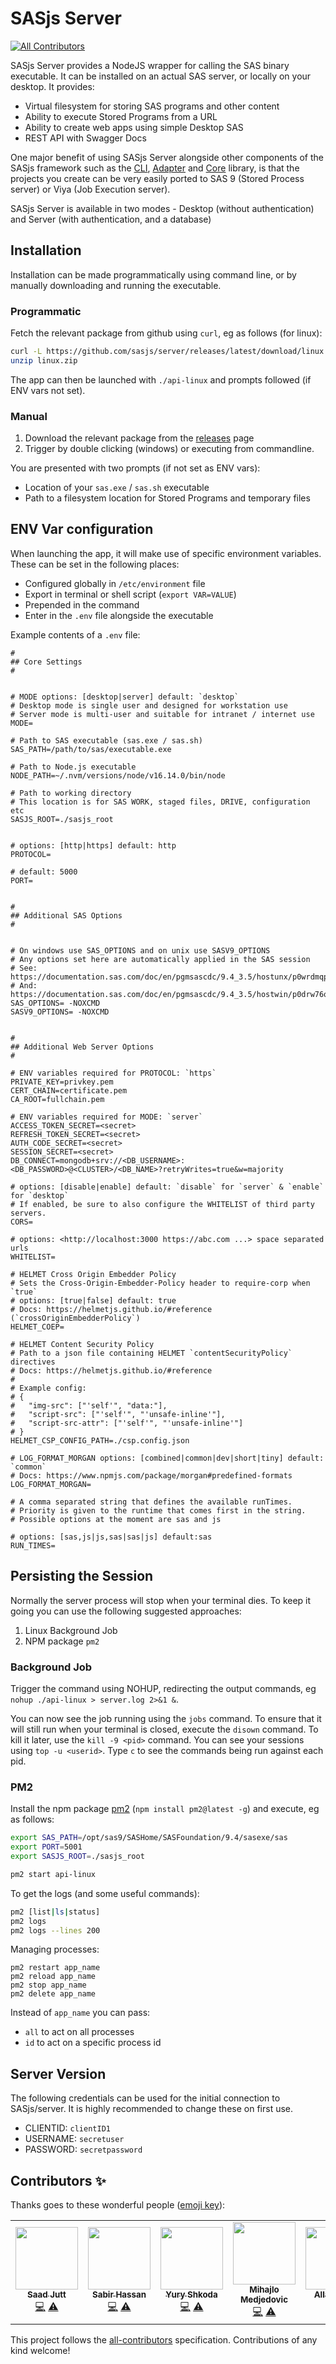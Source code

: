 # SASjs Server

<!-- ALL-CONTRIBUTORS-BADGE:START - Do not remove or modify this section -->

[![All Contributors](https://img.shields.io/badge/all_contributors-7-orange.svg?style=flat-square)](#contributors-)

<!-- ALL-CONTRIBUTORS-BADGE:END -->

SASjs Server provides a NodeJS wrapper for calling the SAS binary executable. It can be installed on an actual SAS server, or locally on your desktop. It provides:

- Virtual filesystem for storing SAS programs and other content
- Ability to execute Stored Programs from a URL
- Ability to create web apps using simple Desktop SAS
- REST API with Swagger Docs

One major benefit of using SASjs Server alongside other components of the SASjs framework such as the [CLI](https://cli.sasjs.io), [Adapter](https://adapter.sasjs.io) and [Core](https://core.sasjs.io) library, is that the projects you create can be very easily ported to SAS 9 (Stored Process server) or Viya (Job Execution server).

SASjs Server is available in two modes - Desktop (without authentication) and Server (with authentication, and a database)

## Installation

Installation can be made programmatically using command line, or by manually downloading and running the executable.

### Programmatic

Fetch the relevant package from github using `curl`, eg as follows (for linux):

```bash
curl -L https://github.com/sasjs/server/releases/latest/download/linux.zip > linux.zip
unzip linux.zip
```

The app can then be launched with `./api-linux` and prompts followed (if ENV vars not set).

### Manual

1. Download the relevant package from the [releases](https://github.com/sasjs/server/releases) page
2. Trigger by double clicking (windows) or executing from commandline.

You are presented with two prompts (if not set as ENV vars):

- Location of your `sas.exe` / `sas.sh` executable
- Path to a filesystem location for Stored Programs and temporary files

## ENV Var configuration

When launching the app, it will make use of specific environment variables. These can be set in the following places:

- Configured globally in `/etc/environment` file
- Export in terminal or shell script (`export VAR=VALUE`)
- Prepended in the command
- Enter in the `.env` file alongside the executable

Example contents of a `.env` file:

```
#
## Core Settings
#


# MODE options: [desktop|server] default: `desktop`
# Desktop mode is single user and designed for workstation use
# Server mode is multi-user and suitable for intranet / internet use
MODE=

# Path to SAS executable (sas.exe / sas.sh)
SAS_PATH=/path/to/sas/executable.exe

# Path to Node.js executable
NODE_PATH=~/.nvm/versions/node/v16.14.0/bin/node

# Path to working directory
# This location is for SAS WORK, staged files, DRIVE, configuration etc
SASJS_ROOT=./sasjs_root


# options: [http|https] default: http
PROTOCOL=

# default: 5000
PORT=


#
## Additional SAS Options
#


# On windows use SAS_OPTIONS and on unix use SASV9_OPTIONS
# Any options set here are automatically applied in the SAS session
# See: https://documentation.sas.com/doc/en/pgmsascdc/9.4_3.5/hostunx/p0wrdmqp8k0oyyn1xbx3bp3qy2wl.htm
# And: https://documentation.sas.com/doc/en/pgmsascdc/9.4_3.5/hostwin/p0drw76qo0gig2n1kcoliekh605k.htm#p09y7hx0grw1gin1giuvrjyx61m6
SAS_OPTIONS= -NOXCMD
SASV9_OPTIONS= -NOXCMD


#
## Additional Web Server Options
#

# ENV variables required for PROTOCOL: `https`
PRIVATE_KEY=privkey.pem
CERT_CHAIN=certificate.pem
CA_ROOT=fullchain.pem

# ENV variables required for MODE: `server`
ACCESS_TOKEN_SECRET=<secret>
REFRESH_TOKEN_SECRET=<secret>
AUTH_CODE_SECRET=<secret>
SESSION_SECRET=<secret>
DB_CONNECT=mongodb+srv://<DB_USERNAME>:<DB_PASSWORD>@<CLUSTER>/<DB_NAME>?retryWrites=true&w=majority

# options: [disable|enable] default: `disable` for `server` & `enable` for `desktop`
# If enabled, be sure to also configure the WHITELIST of third party servers.
CORS=

# options: <http://localhost:3000 https://abc.com ...> space separated urls
WHITELIST=

# HELMET Cross Origin Embedder Policy
# Sets the Cross-Origin-Embedder-Policy header to require-corp when `true`
# options: [true|false] default: true
# Docs: https://helmetjs.github.io/#reference (`crossOriginEmbedderPolicy`)
HELMET_COEP=

# HELMET Content Security Policy
# Path to a json file containing HELMET `contentSecurityPolicy` directives
# Docs: https://helmetjs.github.io/#reference
#
# Example config:
# {
#   "img-src": ["'self'", "data:"],
#   "script-src": ["'self'", "'unsafe-inline'"],
#   "script-src-attr": ["'self'", "'unsafe-inline'"]
# }
HELMET_CSP_CONFIG_PATH=./csp.config.json

# LOG_FORMAT_MORGAN options: [combined|common|dev|short|tiny] default: `common`
# Docs: https://www.npmjs.com/package/morgan#predefined-formats
LOG_FORMAT_MORGAN=

# A comma separated string that defines the available runTimes.
# Priority is given to the runtime that comes first in the string.
# Possible options at the moment are sas and js

# options: [sas,js|js,sas|sas|js] default:sas
RUN_TIMES=

```

## Persisting the Session

Normally the server process will stop when your terminal dies. To keep it going you can use the following suggested approaches:

1. Linux Background Job
2. NPM package `pm2`

### Background Job

Trigger the command using NOHUP, redirecting the output commands, eg `nohup ./api-linux > server.log 2>&1 &`.

You can now see the job running using the `jobs` command. To ensure that it will still run when your terminal is closed, execute the `disown` command. To kill it later, use the `kill -9 <pid>` command. You can see your sessions using `top -u <userid>`. Type `c` to see the commands being run against each pid.

### PM2

Install the npm package [pm2](https://www.npmjs.com/package/pm2) (`npm install pm2@latest -g`) and execute, eg as follows:

```bash
export SAS_PATH=/opt/sas9/SASHome/SASFoundation/9.4/sasexe/sas
export PORT=5001
export SASJS_ROOT=./sasjs_root

pm2 start api-linux
```

To get the logs (and some useful commands):

```bash
pm2 [list|ls|status]
pm2 logs
pm2 logs --lines 200
```

Managing processes:

```
pm2 restart app_name
pm2 reload app_name
pm2 stop app_name
pm2 delete app_name
```

Instead of `app_name` you can pass:

- `all` to act on all processes
- `id` to act on a specific process id

## Server Version

The following credentials can be used for the initial connection to SASjs/server. It is highly recommended to change these on first use.

- CLIENTID: `clientID1`
- USERNAME: `secretuser`
- PASSWORD: `secretpassword`

## Contributors ✨

Thanks goes to these wonderful people ([emoji key](https://allcontributors.org/docs/en/emoji-key)):

<!-- ALL-CONTRIBUTORS-LIST:START - Do not remove or modify this section -->
<!-- prettier-ignore-start -->
<!-- markdownlint-disable -->
<table>
  <tr>
    <td align="center"><a href="https://github.com/saadjutt01"><img src="https://avatars.githubusercontent.com/u/8914650?v=4?s=100" width="100px;" alt=""/><br /><sub><b>Saad Jutt</b></sub></a><br /><a href="https://github.com/sasjs/server/commits?author=saadjutt01" title="Code">💻</a> <a href="https://github.com/sasjs/server/commits?author=saadjutt01" title="Tests">⚠️</a></td>
    <td align="center"><a href="https://github.com/sabhas"><img src="https://avatars.githubusercontent.com/u/82647447?v=4?s=100" width="100px;" alt=""/><br /><sub><b>Sabir Hassan</b></sub></a><br /><a href="https://github.com/sasjs/server/commits?author=sabhas" title="Code">💻</a> <a href="https://github.com/sasjs/server/commits?author=sabhas" title="Tests">⚠️</a></td>
    <td align="center"><a href="https://www.erudicat.com/"><img src="https://avatars.githubusercontent.com/u/25773492?v=4?s=100" width="100px;" alt=""/><br /><sub><b>Yury Shkoda</b></sub></a><br /><a href="https://github.com/sasjs/server/commits?author=YuryShkoda" title="Code">💻</a> <a href="https://github.com/sasjs/server/commits?author=YuryShkoda" title="Tests">⚠️</a></td>
    <td align="center"><a href="https://github.com/medjedovicm"><img src="https://avatars.githubusercontent.com/u/18329105?v=4?s=100" width="100px;" alt=""/><br /><sub><b>Mihajlo Medjedovic</b></sub></a><br /><a href="https://github.com/sasjs/server/commits?author=medjedovicm" title="Code">💻</a> <a href="https://github.com/sasjs/server/commits?author=medjedovicm" title="Tests">⚠️</a></td>
    <td align="center"><a href="https://4gl.io/"><img src="https://avatars.githubusercontent.com/u/4420615?v=4?s=100" width="100px;" alt=""/><br /><sub><b>Allan Bowe</b></sub></a><br /><a href="https://github.com/sasjs/server/commits?author=allanbowe" title="Code">💻</a> <a href="https://github.com/sasjs/server/commits?author=allanbowe" title="Documentation">📖</a></td>
    <td align="center"><a href="https://github.com/VladislavParhomchik"><img src="https://avatars.githubusercontent.com/u/83717836?v=4?s=100" width="100px;" alt=""/><br /><sub><b>Vladislav Parhomchik</b></sub></a><br /><a href="https://github.com/sasjs/server/commits?author=VladislavParhomchik" title="Tests">⚠️</a></td>
    <td align="center"><a href="https://github.com/kknapen"><img src="https://avatars.githubusercontent.com/u/78609432?v=4?s=100" width="100px;" alt=""/><br /><sub><b>Koen Knapen</b></sub></a><br /><a href="#userTesting-kknapen" title="User Testing">📓</a></td>
  </tr>
</table>

<!-- markdownlint-restore -->
<!-- prettier-ignore-end -->

<!-- ALL-CONTRIBUTORS-LIST:END -->

This project follows the [all-contributors](https://github.com/all-contributors/all-contributors) specification. Contributions of any kind welcome!
